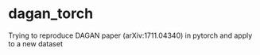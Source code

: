 # dagan_torch

Trying to reproduce DAGAN paper (arXiv:1711.04340) in pytorch and apply to a new dataset
